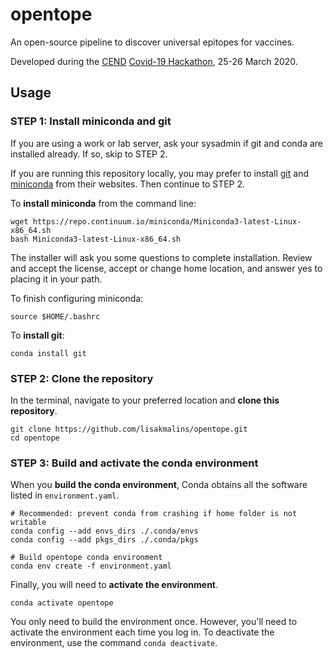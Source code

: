 # opentope

An open-source pipeline to discover universal epitopes for vaccines.

Developed during the [CEND](http://cend.globalhealth.berkeley.edu/) [Covid-19 Hackathon](https://www.cendcoronavirushackathon.com/), 25-26 March 2020.

## Usage

### STEP 1: Install miniconda and git
If you are using a work or lab server, ask your sysadmin if git and conda are installed already. If so, skip to STEP 2.

If you are running this repository locally, you may prefer to install [git](https://git-scm.com/downloads) and [miniconda](https://conda.io/en/latest/miniconda.html) from their websites. Then continue to STEP 2.

To __install miniconda__ from the command line:
```
wget https://repo.continuum.io/miniconda/Miniconda3-latest-Linux-x86_64.sh
bash Miniconda3-latest-Linux-x86_64.sh
```

The installer will ask you some questions to complete installation. Review and accept the license, accept or change home location, and answer yes to placing it in your path.

To finish configuring miniconda:
```
source $HOME/.bashrc
```

To __install git__:
```
conda install git
```

### STEP 2: Clone the repository

In the terminal, navigate to your preferred location and __clone this repository__.

```
git clone https://github.com/lisakmalins/opentope.git
cd opentope
```

### STEP 3: Build and activate the conda environment
When you __build the conda environment__, Conda obtains all the software listed in `environment.yaml`.
```
# Recommended: prevent conda from crashing if home folder is not writable
conda config --add envs_dirs ./.conda/envs
conda config --add pkgs_dirs ./.conda/pkgs

# Build opentope conda environment
conda env create -f environment.yaml
```

Finally, you will need to __activate the environment__.
```
conda activate opentope
```

You only need to build the environment once. However, you'll need to activate the environment each time you log in. To deactivate the environment, use the command `conda deactivate`.
